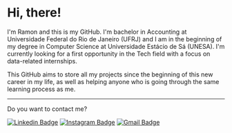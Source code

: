 # Hi, there!

I'm Ramon and this is my GitHub. I'm bachelor in Accounting at Universidade Federal do Rio de Janeiro (UFRJ) and I am in the beginning of my degree in Computer Science at Universidade Estácio de Sá (UNESA). I'm currently looking for a first opportunity in the Tech field with a focus on data-related internships.

This GitHub aims to store all my projects since the beginning of this new career in my life, as well as helping anyone who is going through the same learning process as me.

***

Do you want to contact me? 

[![Linkedin Badge](https://img.shields.io/badge/-LinkedIn-blue?style=flat-square&logo=Linkedin&logoColor=white&link=https://www.linkedin.com/in/rafrol/)](https://www.linkedin.com/in/rafrol/)
[![Instagram Badge](https://img.shields.io/badge/-Instagram-C13584?style=flat-square&labelColor=C13584&logo=instagram&logoColor=white&link=https://www.instagram.com/eurafrol/)](https://www.instagram.com/eurafrol/)
[![Gmail Badge](https://img.shields.io/badge/-Gmail-c14438?style=flat-square&logo=Gmail&logoColor=white&link=mailto:rafroliveira@gmail.com)](mailto:rafroliveira@gmail.com)
